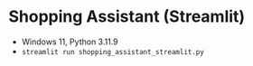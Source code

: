 ﻿# Shopping Assistant (Streamlit)
- Windows 11, Python 3.11.9
- `streamlit run shopping_assistant_streamlit.py`
